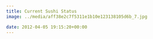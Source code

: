 ```yaml
---
title: Current Sushi Status
image: ../media/aff38e2c7f5311e1b10e123138105d6b_7.jpg

date: 2012-04-05 19:15:20+00:00
---
```

